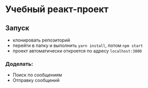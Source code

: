 # Учебный реакт-проект

## Запуск

* клонировать репозиторий
* перейти в папку и выполнить `yarn install`, потом `npm start`
* проект автоматически откроется по адресу `localhost:3000`

### Доделать:

* Поиск по сообщениям
* Отправку сообщений
